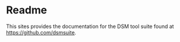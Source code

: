 # Readme

This sites provides the documentation for the DSM tool suite found at https://github.com/dsmsuite.